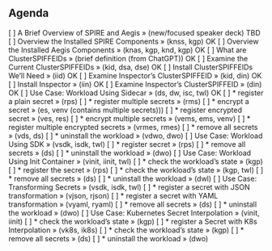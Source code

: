 ## Agenda

[ ] A Brief Overview of SPIRE and Aegis             » (new/focused speaker deck)                TBD
[ ] Overview the Installed SPIRE Components         » (knss, kgp)                               OK
[ ] Overview the Installed Aegis Components         » (knas, kgp, knd, kgp)                     OK
[ ] What are ClusterSPIFFEIDs                       » (brief definition (from ChatGPT))         OK
[ ] Examine the Current ClusterSPIFFEIDs            » (kid, dsa, dse)                           OK
[ ] Install ClusterSPIFFEIDs We’ll Need             » (iid)                                     OK
[ ] Examine Inspector’s ClusterSPIFFEID             » (kid, din)                                OK
[ ] Install Inspector                               » (iin)                                     OK
[ ] Examine Inspector’s ClusterSPIFFEID             » (din)                                     OK
[ ] Use Case: Workload Using Sidecar                » (ds, dw, isc, twl)                        OK
[ ]   * register a plain secret                     » (rps)
[ ]   * register multiple secrets                   » (rms)
[ ]   * encrypt a secret                            » (es, venv (contains multiple secrets)))
[ ]   * register encrypted secret                   » (ves, res)
[ ]   * encrypt multiple secrets                    » (vems, ems, venv)
[ ]   * register multiple encrypted secrets         » (vrmes, rmes)
[ ]   * remove all secrets                          » (vds, ds)
[ ]   * uninstall the workload                      » (vdwo, dwo)
[ ] Use Case: Workload Using SDK                    » (vsdk, isdk, twl)
[ ]   * register secret                             » (rps)
[ ]   * remove all secrets                          » (ds)
[ ]   * uninstall the workload                      » (dwo)
[ ] Use Case: Workload Using Init Container         » (vinit, iinit, twl)
[ ]   * check the workload’s state                  » (kgp)
[ ]   * register the secret                         » (rps)
[ ]   * check the workload’s state                  » (kgp, twl)
[ ]   * remove all secrets                          » (ds)
[ ]   * uninstall the workload                      » (dwl)
[ ] Use Case: Transforming Secrets                  » (vsdk, isdk, twl)
[ ]   * register a secret with JSON transformation  » (vjson, rjson)
[ ]   * register a secret with YAML transformation  » (vyaml, ryaml)
[ ]   * remove all secrets                          » (ds)
[ ]   * uninstall the workload                      » (dwo)
[ ] Use Case: Kubernetes Secret Interpolation       » (vinit, iinit)
[ ]   * check the workload’s state                  » (kgp)
[ ]   * register a Secret with K8s Interpolation    » (vk8s, ik8s)
[ ]   * check the workload’s state                  » (kgp)
[ ]   * remove all secrets                          » (ds)
[ ]   * uninstall the workload                      » (dwo)
